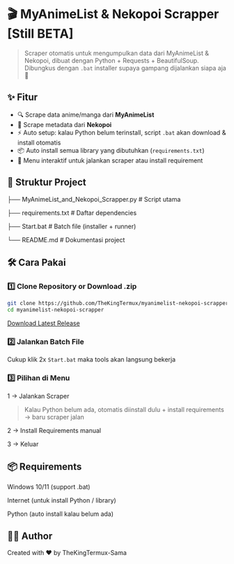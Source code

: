 # 🎬 MyAnimeList & Nekopoi Scrapper [Still BETA]
> Scraper otomatis untuk mengumpulkan data dari MyAnimeList & Nekopoi, dibuat dengan Python + Requests + BeautifulSoup.  
> Dibungkus dengan `.bat` installer supaya gampang dijalankan siapa aja 🚀

## ✨ Fitur
- 🔍 Scrape data anime/manga dari **MyAnimeList**  
- 🔞 Scrape metadata dari **Nekopoi**  
- ⚡ Auto setup: kalau Python belum terinstall, script `.bat` akan download & install otomatis  
- 📦 Auto install semua library yang dibutuhkan (`requirements.txt`)  
- 🔁 Menu interaktif untuk jalankan scraper atau install requirement  

## 📂 Struktur Project
├── MyAnimeList_and_Nekopoi_Scrapper.py # Script utama

├── requirements.txt # Daftar dependencies

├── Start.bat # Batch file (installer + runner)

└── README.md # Dokumentasi project

## 🛠️ Cara Pakai
### 1️⃣ Clone Repository or Download .zip
```bash
git clone https://github.com/TheKingTermux/myanimelist-nekopoi-scrapper.git
cd myanimelist-nekopoi-scrapper
```

[Download Latest Release](https://github.com/TheKingTermux/myanimelist-nekopoi-scrapper/releases/latest)


### 2️⃣ Jalankan Batch File
Cukup klik 2x `Start.bat` maka tools akan langsung bekerja

### 3️⃣ Pilihan di Menu

1 → Jalankan Scraper

> Kalau Python belum ada, otomatis diinstall dulu + install requirements → baru scraper jalan

2 → Install Requirements manual

3 → Keluar

## 📦 Requirements

Windows 10/11 (support .bat)

Internet (untuk install Python / library)

Python (auto install kalau belum ada)

## 👨‍💻 Author

Created with ❤️ by TheKingTermux-Sama

